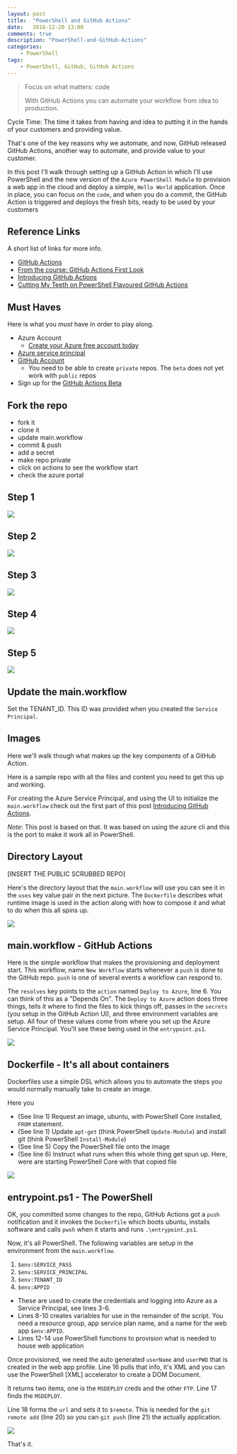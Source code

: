 ```yaml
---
layout: post
title:  "PowerShell and GitHub Actions"
date:   2018-12-20 13:00
comments: true
description: "PowerShell-and-GitHub-Actions"
categories:
    - PowerShell
tags:
    - PowerShell, GitHub, GitHub Actions
---
```


> Focus on what matters: code
>
> With GitHub Actions you can automate your workflow from idea to production.

Cycle Time: The time it takes from having and idea to putting it in the hands of your customers and providing value.

That's one of the key reasons why we automate, and now, GitHub released GitHub Actions, another way to automate, and provide value to your customer.

In this post I'll walk through setting up a GitHub Action in which I'll use PowerShell and the new version of the `Azure PowerShell Module` to provision a web app in the cloud and deploy a simple, `Hello World` application. Once in place, you can focus on the `code`, and when you do a commit, the GitHub Action is triggered and deploys the fresh bits, ready to be used by your customers

## Reference Links

A short list of links for more info.

* [GitHub Actions](https://github.com/features/actions)
* [From the course: GitHub Actions First Look](https://www.linkedin.com/learning/github-actions-first-look)
* [Introducing GitHub Actions](https://css-tricks.com/introducing-github-actions/)
* [Cutting My Teeth on PowerShell Flavoured GitHub Actions](https://king.geek.nz/2018/12/20/powershell-flavoured-github-actions/)

## Must Haves

Here is what you *must* have in order to play along.

* Azure Account
    - [Create your Azure free account today](https://azure.microsoft.com/en-us/free)
* [Azure service principal](https://docs.microsoft.com/en-us/powershell/azure/create-azure-service-principal-azureps?view=azps-1.0.0)
* [GitHub Account](https://github.com/join)
    - You need to be able to create `private` repos. The `beta` does not yet work with `public` repos
* Sign up for the [GitHub Actions Beta](https://github.com/features/actions/signup)


## Fork the repo

* fork it
* clone it
* update main.workflow
* commit & push
* add a secret
* make repo private
* click on actions to see the workflow start
* check the azure portal

## Step 1

![](https://raw.githubusercontent.com/dfinke/dfinke.github.io/master/images/posts/GitHubActionsImages/01ForkRepo.png)

## Step 2

![](https://raw.githubusercontent.com/dfinke/dfinke.github.io/master/images/posts/GitHubActionsImages/02Settings.png)

## Step 3

![](https://raw.githubusercontent.com/dfinke/dfinke.github.io/master/images/posts/GitHubActionsImages/03CreateSecret.png)

## Step 4

![](https://raw.githubusercontent.com/dfinke/dfinke.github.io/master/images/posts/GitHubActionsImages/04NewSecrete.png)

## Step 5

![](https://raw.githubusercontent.com/dfinke/dfinke.github.io/master/images/posts/GitHubActionsImages/05AddServicePassword.png)

## Update the main.workflow

Set the TENANT_ID. This ID was provided when you created the `Service Principal`.

## Images

Here we'll walk though what makes up the key components of a GitHub Action.

Here is a sample repo with all the files and content you need to get this up and working.

For creating the Azure Service Principal, and using the UI to initialize the `main.workflow` check out the first part of this post [Introducing GitHub Actions](https://css-tricks.com/introducing-github-actions/).

*Note*: This post is based on that. It was based on using the azure cli and this is the port to make it work all in PowerShell.

## Directory Layout

[INSERT THE PUBLIC SCRUBBED REPO]

Here's the directory layout that the `main.workflow` will use you can see it in the `uses` key value pair in the next picture. The `Dockerfile` describes what runtime image is used in the action along with how to compose it and what to do when this all spins up.

![](https://raw.githubusercontent.com/dfinke/dfinke.github.io/master/images/posts/GitHubActionsImages/fileLayout.png)

## main.workflow - GitHub Actions

Here is the simple workflow that makes the provisioning and deployment start. This workflow, name `New Workflow` starts whenever a `push` is done to the GitHub repo. `push` is one of several events a workflow can respond to.

The `resolves` key points to the `action` named `Deploy to Azure`, line 6. You can think of this as a "Depends On". The `Deploy to Azure` action does three things, tells it where to find the files to kick things off, passes in the `secrets` (you setup in the GitHub Action UI), and three environment variables are setup. All four of these values come from where you set up the Azure Service Principal. You'll see these being used in the `entrypoint.ps1`.

![](https://raw.githubusercontent.com/dfinke/dfinke.github.io/master/images/posts/GitHubActionsImages/mainWorkflow.png)

## Dockerfile - It's all about containers

Dockerfiles use a simple DSL which allows you to automate the steps you would normally manually take to create an image.

Here you

* (See line 1) Request an image, ubuntu, with PowerShell Core installed, `FROM` statement.
* (See line 1) Update `apt-get` (think PowerShell `Update-Module`) and install git (think PowerShell `Install-Module`)
* (See line 5) Copy the PowerShell file onto the image
* (See line 6) Instruct what runs when this whole thing get spun up. Here, were are starting PowerShell Core with that copied file

![](https://raw.githubusercontent.com/dfinke/dfinke.github.io/master/images/posts/GitHubActionsImages/dockerfile.png)

## entrypoint.ps1 - The PowerShell

OK, you committed some changes to the repo, GitHub Actions got a `push` notification and it invokes the `Dockerfile` which boots ubuntu, installs software and calls `pwsh` when it starts and runs `.\entrypoint.ps1`.

Now, it's all PowerShell. The following variables are setup in the environment from the `main.workflow`.

1. `$env:SERVICE_PASS`
1. `$env:SERVICE_PRINCIPAL`
1. `$env:TENANT_ID`
1. `$env:APPID`

* These are used to create the credentials and logging into Azure as a Service Principal, see lines 3-6.
* Lines 8-10 creates variables for use in the remainder of the script. You need a resource group, app service plan name, and a name for the web app `$env:APPID`.
* Lines 12-14 use PowerShell functions to provision what is needed to house web application

Once provisioned, we need the auto generated `userName` and `userPWD` that is created in the web app profile. Line 16 pulls that info, it's XML and you can use the PowerShell [XML] accelerator to create a DOM Document.

It returns two items, one is the `MSDEPLOY` creds and the other `FTP`. Line 17 finds the `MSDEPLOY`.

Line 18 forms the `url` and sets it to `$remote`. This is needed for the `git remote add` (line 20) so you can `git push` (line 21) the actually application.

![](https://raw.githubusercontent.com/dfinke/dfinke.github.io/master/images/posts/GitHubActionsImages/entrypointX.png)

That's it.